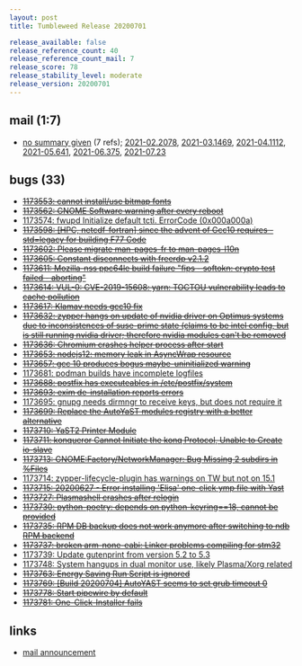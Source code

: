 ```yaml
---
layout: post
title: Tumbleweed Release 20200701

release_available: false
release_reference_count: 40
release_reference_count_mail: 7
release_score: 78
release_stability_level: moderate
release_version: 20200701
---
```


## mail (1:7)

- [no summary given](https://lists.opensuse.org/archives/list/factory@lists.opensuse.org/thread/ALZKLPPXVVPCHWTTFV7ZOMCM24ESPWIT) (7 refs); [2021-02.2078](https://lists.opensuse.org/archives/list/factory@lists.opensuse.org/thread/ALZKLPPXVVPCHWTTFV7ZOMCM24ESPWIT), [2021-03.1469](https://lists.opensuse.org/archives/list/factory@lists.opensuse.org/thread/ALZKLPPXVVPCHWTTFV7ZOMCM24ESPWIT), [2021-04.1112](https://lists.opensuse.org/archives/list/factory@lists.opensuse.org/thread/ALZKLPPXVVPCHWTTFV7ZOMCM24ESPWIT), [2021-05.641](https://lists.opensuse.org/archives/list/factory@lists.opensuse.org/thread/ALZKLPPXVVPCHWTTFV7ZOMCM24ESPWIT), [2021-06.375](https://lists.opensuse.org/archives/list/factory@lists.opensuse.org/thread/ALZKLPPXVVPCHWTTFV7ZOMCM24ESPWIT), [2021-07.23](https://lists.opensuse.org/archives/list/factory@lists.opensuse.org/thread/ALZKLPPXVVPCHWTTFV7ZOMCM24ESPWIT)

## bugs (33)

<!--more-->

- ~~[1173553: cannot install/use bitmap fonts](https://bugzilla.opensuse.org/show_bug.cgi?id=1173553)~~
- ~~[1173562: GNOME Software warning after every reboot](https://bugzilla.opensuse.org/show_bug.cgi?id=1173562)~~
- [1173574: fwupd Initialize default tcti. ErrorCode (0x000a000a)](https://bugzilla.opensuse.org/show_bug.cgi?id=1173574)
- ~~[1173598: \[HPC, netcdf-fortran\] since the advent of Gcc10 requires -std=legacy for building F77 Code](https://bugzilla.opensuse.org/show_bug.cgi?id=1173598)~~
- ~~[1173602: Please migrate man-pages-fr to man-pages-l10n](https://bugzilla.opensuse.org/show_bug.cgi?id=1173602)~~
- ~~[1173605: Constant disconnects with freerdp v2.1.2](https://bugzilla.opensuse.org/show_bug.cgi?id=1173605)~~
- ~~[1173611: Mozilla-nss ppc64le build failure "fips - softokn: crypto test failed - aborting"](https://bugzilla.opensuse.org/show_bug.cgi?id=1173611)~~
- ~~[1173614: VUL-0: CVE-2019-15608: yarn: TOCTOU vulnerability leads to cache pollution](https://bugzilla.opensuse.org/show_bug.cgi?id=1173614)~~
- ~~[1173617: Klamav needs gcc10 fix](https://bugzilla.opensuse.org/show_bug.cgi?id=1173617)~~
- ~~[1173632: zypper hangs on update of nvidia driver on Optimus systems due to inconsistences of suse-prime state (claims to be intel config, but is still running nvidia driver; therefore nvidia modules can't be removed](https://bugzilla.opensuse.org/show_bug.cgi?id=1173632)~~
- ~~[1173636: Chromium crashes helper process after start](https://bugzilla.opensuse.org/show_bug.cgi?id=1173636)~~
- ~~[1173653: nodejs12: memory leak in AsyncWrap resource](https://bugzilla.opensuse.org/show_bug.cgi?id=1173653)~~
- ~~[1173657: gcc 10 produces bogus maybe-uninitialized warning](https://bugzilla.opensuse.org/show_bug.cgi?id=1173657)~~
- [1173681: podman builds have incomplete logfiles](https://bugzilla.opensuse.org/show_bug.cgi?id=1173681)
- ~~[1173688: postfix has executeables in /etc/postfix/system](https://bugzilla.opensuse.org/show_bug.cgi?id=1173688)~~
- ~~[1173693: exim de-installation reports errors](https://bugzilla.opensuse.org/show_bug.cgi?id=1173693)~~
- [1173695: gnupg needs dirmngr to receive keys, but does not require it](https://bugzilla.opensuse.org/show_bug.cgi?id=1173695)
- ~~[1173699: Replace the AutoYaST modules registry with a better alternative](https://bugzilla.opensuse.org/show_bug.cgi?id=1173699)~~
- ~~[1173710: YaST2 Printer Module](https://bugzilla.opensuse.org/show_bug.cgi?id=1173710)~~
- ~~[1173711: konqueror  Cannot Initiate the konq Protocol,  Unable to Create io-slave](https://bugzilla.opensuse.org/show_bug.cgi?id=1173711)~~
- ~~[1173713: GNOME:Factory/NetworkManager: Bug Missing 2 subdirs in %Files](https://bugzilla.opensuse.org/show_bug.cgi?id=1173713)~~
- [1173714: zypper-lifecycle-plugin has warnings on TW but not on 15.1](https://bugzilla.opensuse.org/show_bug.cgi?id=1173714)
- ~~[1173715: 20200627 - Error installing 'Elisa' one-click ymp file with Yast](https://bugzilla.opensuse.org/show_bug.cgi?id=1173715)~~
- ~~[1173727: Plasmashell crashes after relogin](https://bugzilla.opensuse.org/show_bug.cgi?id=1173727)~~
- ~~[1173730: python-poetry: depends on python-keyring==18, cannot be provided](https://bugzilla.opensuse.org/show_bug.cgi?id=1173730)~~
- ~~[1173735: RPM DB backup does not work anymore after switching to ndb RPM backend](https://bugzilla.opensuse.org/show_bug.cgi?id=1173735)~~
- ~~[1173737: broken arm-none-eabi: Linker problems compiling for stm32](https://bugzilla.opensuse.org/show_bug.cgi?id=1173737)~~
- [1173739: Update gutenprint from version 5.2 to 5.3](https://bugzilla.opensuse.org/show_bug.cgi?id=1173739)
- [1173748: System hangups in dual monitor use, likely Plasma/Xorg related](https://bugzilla.opensuse.org/show_bug.cgi?id=1173748)
- ~~[1173763: Energy Saving Run Script is ignored](https://bugzilla.opensuse.org/show_bug.cgi?id=1173763)~~
- ~~[1173769: \[Build 20200704\] AutoYAST seems to set grub timeout 0](https://bugzilla.opensuse.org/show_bug.cgi?id=1173769)~~
- ~~[1173778: Start pipewire by default](https://bugzilla.opensuse.org/show_bug.cgi?id=1173778)~~
- ~~[1173781: One-Click-Installer fails](https://bugzilla.opensuse.org/show_bug.cgi?id=1173781)~~



## links

- [mail announcement](https://lists.opensuse.org/archives/list/factory@lists.opensuse.org/thread/ALZKLPPXVVPCHWTTFV7ZOMCM24ESPWIT)
